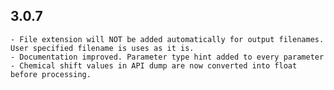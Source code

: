 3.0.7
------

    - File extension will NOT be added automatically for output filenames. User specified filename is uses as it is. 
    - Documentation improved. Parameter type hint added to every parameter
    - Chemical shift values in API dump are now converted into float before processing. 


